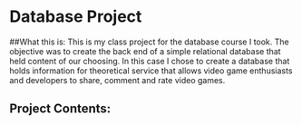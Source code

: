 
# Database Project
##What this is:
This is my class project for the database course I took. The objective was to create the back end of a simple relational database that held 
content of our choosing. In this case I chose to create a database that holds information for theoretical service that allows video game
enthusiasts and developers to share, comment and rate video games. 
## Project Contents:
